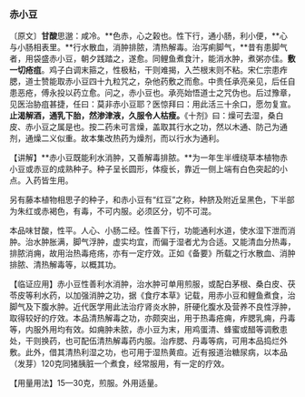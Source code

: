 ### 赤小豆

〔原文〕**甘酸**思邈：咸冷。**色赤，心之榖也。性下行，通小肠，利小便，**心与小肠相表里。**行水散血，消肿排脓，清热解毒。治泻痢脚气，**昔有患脚气者，用袋盛赤小豆，朝夕践踏之，遂愈。同鲤鱼煮食汁，能消水肿，煮粥亦佳。**敷一切疮疽**。鸡子白调末箍之，性极粘，干则难揭，入苎根末则不粘。宋仁宗患痄腮，道士赞能取赤小豆四十九粒咒之，杂他药敷之而愈。中贵任承亮亲见，后任自患恶疮，傅永投以药立愈。问之，赤小豆也。承亮始悟道士之咒伪也。后过豫章，见医治胁疽甚捷，任曰：莫非赤小豆耶？医惊拜曰：用此活三十余口，愿勿复宣。**止渴解酒，通乳下胎，然渗津液，久服令人枯瘦。**《十剂》曰：燥可去湿，桑白皮、赤小豆之属是也。按二药未可言燥，盖取其行水之功，然以木通、防己为通剂，通燥二义似重。故本集改热药为燥剂，而以行水为通利。

【讲解】**赤小豆既能利水消肿，又善解毒排脓。**为一年生半缠绕草本植物赤小豆或赤豆的成熟种子。种子呈长圆形，体瘦长，靠近一侧上端有白色突起的小点。入药皆生用。

另有藤本植物相思子的种子，和赤小豆有“红豆”之称，种脐及附近呈黑色，下半部为朱红或赤褐色，有毒，不可内服。必须区分，切不可混。

本品味甘酸，性平。人心、小肠二经。性善下行，功能通利水道，使水湿下泄而消肿。治水肿胀满，脚气浮肿，虚实均宜，而偏于湿者尤为合适。又能清血分热毒，排脓消痈，故用治热毒疮疡，亦有一定疗效。正如《备要》所载之行水散血、消肿排脓、清热解毒等，以概其功。

【临证应用】赤小豆性善利水消肿，治水肿可单用煎服，或配白茅根、桑白皮、茯苓皮等利水药，以加强消肿之功，据《食疗本草》记载，用赤小豆和鲤鱼煮食，治脚气及下腹水肿。近代医学用此法治疗肾炎水肿，肝硬化腹水及营养不良性浮肿，取得较好的疗效。本品清热解毒之功，亦颇突出，用于热毒疮痈，痄腮乳痈，丹毒等，内服外用均有效。如痈肿未脓，赤小豆为末，用鸡蛋清、蜂蜜或醋等调敷患处，干则换药，也可配伍清热解毒药内服。治痄腮、丹毒等病，可用本品捣烂外敷。此外，借其清热利湿之功，也可用于湿热黄疸。近有报道治糖尿病，以本品（发芽）120克同猪胰脏一个煮食，经常服用，有一定的疗效。

【用量用法】15—30克，煎服。外用适量。
